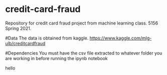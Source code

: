 # credit-card-fraud
Repository for credit card fraud project from machine learning class. 5156 Spring 2021.

#Data
The data is obtained from kaggle. https://www.kaggle.com/mlg-ulb/creditcardfraud


#Dependencies
You must have the csv file extracted to whatever folder you are working in before running the ipynb notebook


hello
